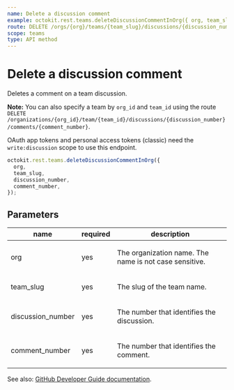 ```yaml
---
name: Delete a discussion comment
example: octokit.rest.teams.deleteDiscussionCommentInOrg({ org, team_slug, discussion_number, comment_number })
route: DELETE /orgs/{org}/teams/{team_slug}/discussions/{discussion_number}/comments/{comment_number}
scope: teams
type: API method
---
```


# Delete a discussion comment

Deletes a comment on a team discussion.

**Note:** You can also specify a team by `org_id` and `team_id` using the route `DELETE /organizations/{org_id}/team/{team_id}/discussions/{discussion_number}/comments/{comment_number}`.

OAuth app tokens and personal access tokens (classic) need the `write:discussion` scope to use this endpoint.

```js
octokit.rest.teams.deleteDiscussionCommentInOrg({
  org,
  team_slug,
  discussion_number,
  comment_number,
});
```

## Parameters

<table>
  <thead>
    <tr>
      <th>name</th>
      <th>required</th>
      <th>description</th>
    </tr>
  </thead>
  <tbody>
    <tr><td>org</td><td>yes</td><td>

The organization name. The name is not case sensitive.

</td></tr>
<tr><td>team_slug</td><td>yes</td><td>

The slug of the team name.

</td></tr>
<tr><td>discussion_number</td><td>yes</td><td>

The number that identifies the discussion.

</td></tr>
<tr><td>comment_number</td><td>yes</td><td>

The number that identifies the comment.

</td></tr>
  </tbody>
</table>

See also: [GitHub Developer Guide documentation](https://docs.github.com/rest/teams/discussion-comments#delete-a-discussion-comment).
